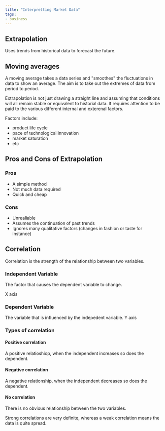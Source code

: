 ```yaml
---
title: "Interpretting Market Data"
tags:
- business
---
```


## Extrapolation

Uses trends from historical data to forecast the future.

## Moving averages

A moving average takes a data series and "smoothes" the fluctuations in data to show an average. The aim is to take out the extremes of data from period to period.


Extrapolation is not just drawing a straight line and assuming that conditions will all remain stable or equivalent to historial data. It requires attention to be paid to the various different internal and exterenal factors.

Factors include:

- product life cycle
- pace of technological innovation
- market saturation
- etc

## Pros and Cons of Extrapolation

### Pros
- A simple method
- Not much data required
- Quick and cheap

### Cons
- Unrealiable 
- Assumes the continuation of past trends
- Ignores many qualitative factors (changes in fashion or taste for instance)

## Correlation

Correlation is the strength of the relationship between two variables.

### Independent Variable

The factor that causes the dependent variable to change.

X axis

### Dependent Variable

The variable that is influenced by the indepedent variable.
Y axis

### Types of correlation

#### Positive correlation

A positive relatioshiop, when the independent increases so does the dependent.

#### Negative correlation

A negative relationship, when the independent decreases so does the dependent.

#### No correlation

There is no obvious relationship between the two variables.


Strong correlations are very definite, whereas a weak correlation means the data is quite spread.

‎‎
